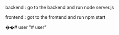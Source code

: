 
backend : go to the backend and run node server.js

frontend : got to the frontend and run npm start







��#   u s e r 
 
 "# user" 
